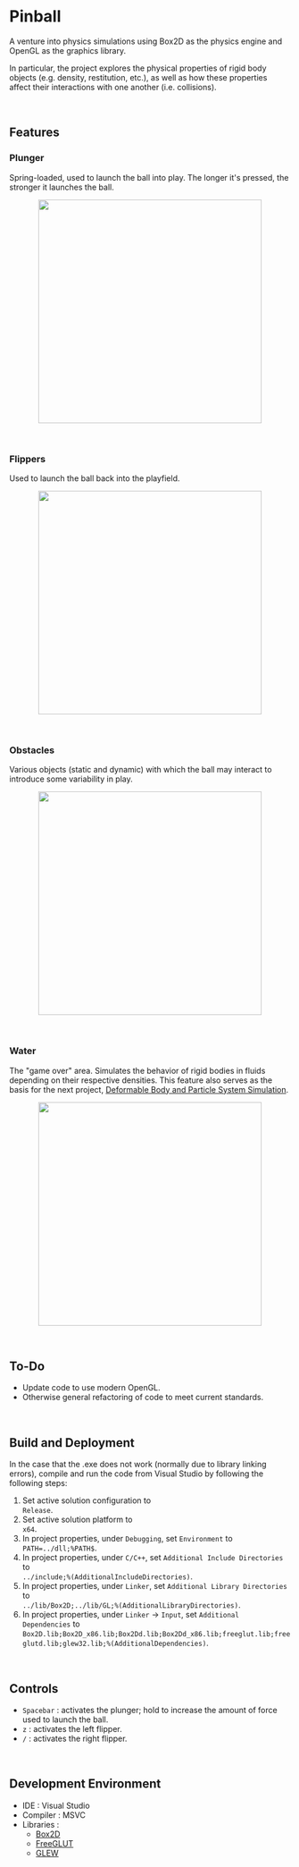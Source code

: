 # Pinball

A venture into physics simulations using Box2D as the physics engine and OpenGL as the graphics library.

In particular, the project explores the physical properties of rigid body objects (e.g. density, restitution, etc.), as well as how these properties affect their interactions with one another (i.e. collisions).

<br>

## Features
### Plunger
Spring-loaded, used to launch the ball into play. The longer it's pressed, the stronger it launches the ball.<br>
<p align=center>
<img width=400 src="https://i.giphy.com/media/v1.Y2lkPTc5MGI3NjExZmkwM3g2OGlmaTZqamJhb2liaDN4azRlOG4wbXV3YmkzeTljaHRkbyZlcD12MV9pbnRlcm5hbF9naWZfYnlfaWQmY3Q9Zw/fFlgq2DULa0ZIrykQi/giphy.gif"/>
</p><br>

### Flippers
Used to launch the ball back into the playfield.<br>
<p align=center>
<img width=400 src="https://i.giphy.com/media/v1.Y2lkPTc5MGI3NjExMnJ0cXpmcHF2OWh4dTY1Y25wZWdhMTIya21tOTAyaGR0eG1pdmpreCZlcD12MV9pbnRlcm5hbF9naWZfYnlfaWQmY3Q9Zw/LTixAYGXSXNqvoVDsA/giphy.gif"/>
</p><br>

### Obstacles
Various objects (static and dynamic) with which the ball may interact to introduce some variability in play.<br>
<p align=center>
<img width=400 src="https://i.giphy.com/media/v1.Y2lkPTc5MGI3NjExaWJmMWl5dnB0b2VsdDg5OHUzazduaDF3bms0cHg0dTR2dXppMTN2cyZlcD12MV9pbnRlcm5hbF9naWZfYnlfaWQmY3Q9Zw/aJqAZZKFszaogWyO7c/giphy.gif"/>
</p><br>

### Water
The "game over" area. Simulates the behavior of rigid bodies in fluids depending on their respective densities. This feature also serves as the basis for the next project, [Deformable Body and Particle System Simulation](https://github.com/Hanburgeric/Deformable-Body-and-Particle-System-Simulation).<br>
<p align=center>
<img width=400 src="https://i.giphy.com/media/v1.Y2lkPTc5MGI3NjExbTc2amE0amplanN5dThjaWJ2eDI4a3FoM3h2YzhtODB0Z3Fva3F1ciZlcD12MV9pbnRlcm5hbF9naWZfYnlfaWQmY3Q9Zw/m6ymqkptetNfXf6U8l/giphy.gif"/>
</p><br>

## To-Do
 - Update code to use modern OpenGL. 
 - Otherwise general refactoring of code to meet current standards.

<br>

## Build and Deployment
In the case that the .exe does not work (normally due to library linking errors), compile and run the code from Visual Studio by following the following steps:
 1. Set active solution configuration to
    <br>`Release`.
 3. Set active solution platform to
    <br>`x64`.
 5. In project properties, under `Debugging`, set `Environment` to
    <br>`PATH=../dll;%PATH$`.
 6. In project properties, under `C/C++`, set `Additional Include Directories` to
    <br>`../include;%(AdditionalIncludeDirectories)`.
 8. In project properties, under `Linker`, set `Additional Library Directories` to
    <br>`../lib/Box2D;../lib/GL;%(AdditionalLibraryDirectories)`.
 10. In project properties, under `Linker` → `Input`, set `Additional Dependencies` to
     <br>`Box2D.lib;Box2D_x86.lib;Box2Dd.lib;Box2Dd_x86.lib;freeglut.lib;freeglutd.lib;glew32.lib;%(AdditionalDependencies)`.

<br>

## Controls
 - `Spacebar` : activates the plunger; hold to increase the amount of force used to launch the ball.
 - `z` : activates the left flipper.
 - `/` : activates the right flipper.

<br>

## Development Environment
 - IDE : Visual Studio
 - Compiler : MSVC
 - Libraries :
   - [Box2D](https://box2d.org/)
   - [FreeGLUT](https://freeglut.sourceforge.net/)
   - [GLEW](https://glew.sourceforge.net/)
